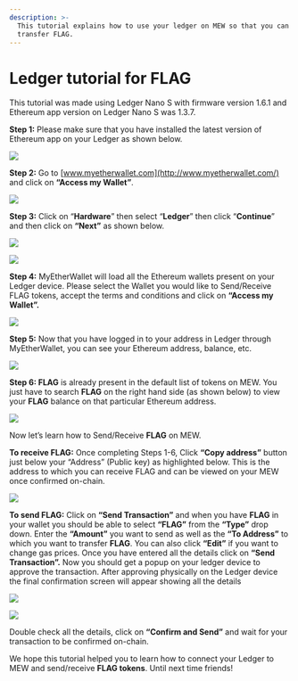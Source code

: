 ```yaml
---
description: >-
  This tutorial explains how to use your ledger on MEW so that you can vie and
  transfer FLAG.
---
```


# Ledger tutorial for FLAG

This tutorial was made using Ledger Nano S with firmware version 1.6.1 and Ethereum app version on Ledger Nano S was 1.3.7.

**Step 1:** Please make sure that you have installed the latest version of Ethereum app on your Ledger as shown below.

![](../.gitbook/assets/1%20%281%29.png)

**Step 2:** Go to [www.myetherwallet.com](http://www.myetherwallet.com/) and click on **“Access my Wallet”**.

![](../.gitbook/assets/2%20%281%29.png)

**Step 3:** Click on “**Hardware**” then select “**Ledger**” then click “**Continue**” and then click on **“Next”** as shown below.

![](../.gitbook/assets/3%20%282%29.png)

![](../.gitbook/assets/4%20%284%29.png)

**Step 4:** MyEtherWallet will load all the Ethereum wallets present on your Ledger device. Please select the Wallet you would like to Send/Receive FLAG tokens, accept the terms and conditions and click on **“Access my Wallet”.**

![](../.gitbook/assets/5.png)

**Step 5:** Now that you have logged in to your address in Ledger through MyEtherWallet, you can see your Ethereum address, balance, etc.

![](../.gitbook/assets/6%20%282%29.png)

**Step 6: FLAG** is already present in the default list of tokens on MEW. You just have to search **FLAG** on the right hand side \(as shown below\) to view your **FLAG** balance on that particular Ethereum address.

![](../.gitbook/assets/7%20%281%29.png)

Now let’s learn how to Send/Receive **FLAG** on MEW.

**To receive FLAG:** Once completing Steps 1-6, Click **“Copy address”** button just below your “Address” \(Public key\) as highlighted below. This is the address to which you can receive FLAG and can be viewed on your MEW once confirmed on-chain.

![](../.gitbook/assets/8%20%282%29.png)

**To send FLAG:** Click on **“Send Transaction”** and when you have **FLAG** in your wallet you should be able to select **“FLAG”** from the **“Type”** drop down. Enter the **“Amount”** you want to send as well as the **“To Address”** to which you want to transfer **FLAG**. You can also click **“Edit”** if you want to change gas prices. Once you have entered all the details click on **“Send Transaction”.** Now you should get a popup on your ledger device to approve the transaction. After approving physically on the Ledger device the final confirmation screen will appear showing all the details

![](../.gitbook/assets/9.png)

![](../.gitbook/assets/10%20%282%29.png)

Double check all the details, click on **“Confirm and Send”** and wait for your transaction to be confirmed on-chain.

We hope this tutorial helped you to learn how to connect your Ledger to MEW and send/receive **FLAG tokens**. Until next time friends!

